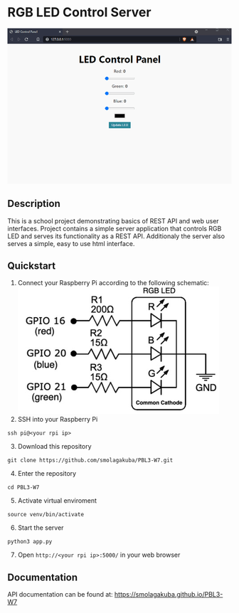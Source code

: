 # RGB LED Control Server

![Alt Text](/docs/demo.gif)

## Description
This is a school project demonstrating basics of REST API and web user interfaces. Project contains a simple server application that controls RGB LED and serves its functionality as a REST API. Additionaly the server also serves a simple, easy to use html interface.

## Quickstart
1. Connect your Raspberry Pi according to the following schematic:  
![Alt](/docs/schematic.jpg)
2. SSH into your Raspberry Pi
```
ssh pi@<your rpi ip>
```
3. Download this repository
```
git clone https://github.com/smolagakuba/PBL3-W7.git
```
4. Enter the repository
```
cd PBL3-W7
```
5. Activate virtual enviroment
```
source venv/bin/activate
```
6. Start the server
```
python3 app.py
```
7. Open `http://<your rpi ip>:5000/` in your web browser

## Documentation
API documentation can be found at: https://smolagakuba.github.io/PBL3-W7